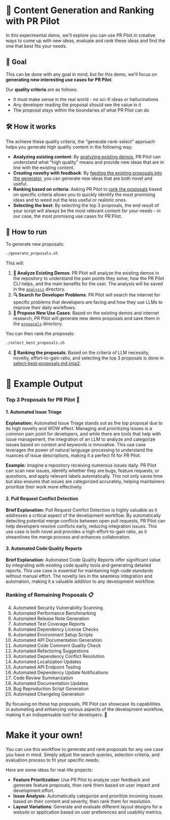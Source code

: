 # 🚀 Content Generation and Ranking with PR Pilot

In this experimental demo, we'll explore you can use PR Pilot in creative ways to 
come up with new ideas, evaluate and rank these ideas and find the one that best fits your needs.


## 🎯 Goal
This can be done with any goal in mind, but for this demo, we'll focus on **generating new interesting use cases for PR Pilot**.

Our **quality criteria** are as follows:
- It must make sense in the real world - no sci-fi ideas or hallucinations
- Any developer reading the proposal should see the value in it
- The proposal stays within the boundaries of what PR Pilot can do

## 🛠️ How it works

The achieve these quality criteria, the "generate-rank-select" approach helps you generate high quality content in the following way:
- **Analyzing existing content**: By [analyzing existing demos](understand-existing-demo.md.jinja2), PR Pilot can understand what "high quality" means and provide new ideas that are in line with the existing content.
- **Creating novelty with feedback**: By [feeding the existing proposals into the generator](https://github.com/PR-Pilot-AI/demo/blob/1eb9409eef5ff1929b8a2251ec19c48c7396f566/generate-rank-select/select-best-proposals.md.jinja2#L4C1-L5C73), you can generate new ideas that are both novel and useful.
- **Ranking based on criteria**: Asking PR Pilot to [rank the proposals](https://github.com/PR-Pilot-AI/demo/blob/1eb9409eef5ff1929b8a2251ec19c48c7396f566/generate-rank-select/select-best-proposals.md.jinja2#L7) based on specific criteria allows you to quickly identify the most promising ideas and to weed out the less useful or realistic ones.
- **Selecting the best**: By selecting the top 3 proposals, the end result of your script will always be the most relevant content for your needs - in our case, the most promising use cases for PR Pilot.


## 🚦 How to run

To generate new proposals:

```bash
./generate_proposals.sh
```

This will:

1. **📂 Analyze Existing Demos**: PR Pilot will analyze the existing demos in the repository to understand the pain points they solve, how the PR Pilot CLI helps, and the main benefits for the user. The analysis will be saved in the [`analysis`](analysis) directory.
2. **🔍 Search for Developer Problems**: PR Pilot will search the internet for specific problems that developers are facing and how they use LLMs to improve their daily workflows.
3. **🧠 Propose New Use Cases**: Based on the existing demos and internet research, PR Pilot will generate new demo proposals and save them in the [`proposals`](proposals) directory.

You can then rank the proposals:

```bash
./select_best_proposals.sh
```

4. **🚦 Ranking the proposals**: Based on the criteria of LLM necessity, novelty, effort-to-gain ratio, and selecting the top 3 proposals is done in [select-best-proposals.md.jinja2](select-best-proposals.md.jinja2).



# 📄 Example Output

### Top 3 Proposals for PR Pilot 🚀

#### 1. **Automated Issue Triage**
**Explanation:**
Automated Issue Triage stands out as the top proposal due to its high novelty and WOW effect. Managing and prioritizing issues is a common pain point for developers, and while there are tools that help
with issue management, the integration of an LLM to analyze and categorize issues based on context and keywords is innovative. This use case leverages the power of natural language processing to
understand the nuances of issue descriptions, making it a perfect fit for PR Pilot.

**Example:**
Imagine a repository receiving numerous issues daily. PR Pilot can scan new issues, identify whether they are bugs, feature requests, or questions, and apply relevant labels automatically. This not only
saves time but also ensures that issues are categorized accurately, helping maintainers prioritize their work more effectively.

#### 2. **Pull Request Conflict Detection**
**Brief Explanation:**
Pull Request Conflict Detection is highly valuable as it addresses a critical aspect of the development workflow. By automatically detecting potential merge conflicts between open pull requests, PR Pilot
can help developers resolve conflicts early, reducing integration issues. This use case is both novel and provides a high-effort-to-gain ratio, as it streamlines the merge process and enhances
collaboration.

#### 3. **Automated Code Quality Reports**
**Brief Explanation:**
Automated Code Quality Reports offer significant value by integrating with existing code quality tools and generating detailed reports. This use case is essential for maintaining high code standards
without manual effort. The novelty lies in the seamless integration and automation, making it a valuable addition to any development workflow.

### Ranking of Remaining Proposals 📋

4. Automated Security Vulnerability Scanning
5. Automated Performance Benchmarking
6. Automated Release Note Generation
7. Automated Test Coverage Reports
8. Automated Dependency License Checks
9. Automated Environment Setup Scripts
10. Automated API Documentation Generation
11. Automated Code Comment Quality Check
12. Automated Refactoring Suggestions
13. Automated Dependency Conflict Resolution
14. Automated Localization Updates
15. Automated API Endpoint Testing
16. Automated Dependency Update Notifications
17. Code Review Summarization
18. Automated Documentation Updates
19. Bug Reproduction Script Generation
20. Automated Changelog Generation

By focusing on these top proposals, PR Pilot can showcase its capabilities in automating and enhancing various aspects of the development workflow, making it an indispensable tool for developers. 🌟


# Make it your own!
You can use this workflow to generate and rank proposals for any use case you have in mind. Simply adjust the search queries, selection criteria, and evaluation process to fit your specific needs.

Here are some ideas for real-life projects:
- **Feature Prioritization**: Use PR Pilot to analyze user feedback and generate feature proposals, then rank them based on user impact and development effort.
- **Issue Analysis**: Automatically categorize and prioritize incoming issues based on their content and severity, then rank them for resolution.
- **Layout Variations**: Generate and evaluate different layout designs for a website or application based on user preferences and usability metrics.